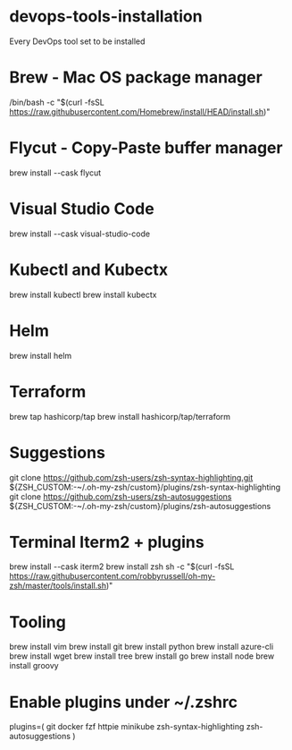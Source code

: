 # devops-tools-installation
Every DevOps tool set to be installed

# Brew - Mac OS package manager
/bin/bash -c "$(curl -fsSL https://raw.githubusercontent.com/Homebrew/install/HEAD/install.sh)"

# Flycut - Copy-Paste buffer manager
brew install --cask flycut

# Visual Studio Code
brew install --cask visual-studio-code

# Kubectl and Kubectx
brew install kubectl
brew install kubectx

# Helm
brew install helm

# Terraform
brew tap hashicorp/tap
brew install hashicorp/tap/terraform

# Suggestions
git clone https://github.com/zsh-users/zsh-syntax-highlighting.git \
    ${ZSH_CUSTOM:-~/.oh-my-zsh/custom}/plugins/zsh-syntax-highlighting
git clone https://github.com/zsh-users/zsh-autosuggestions \
    ${ZSH_CUSTOM:-~/.oh-my-zsh/custom}/plugins/zsh-autosuggestions

# Terminal Iterm2 + plugins
brew install --cask iterm2
brew install zsh
sh -c "$(curl -fsSL https://raw.githubusercontent.com/robbyrussell/oh-my-zsh/master/tools/install.sh)"

# Tooling
brew install vim
brew install git
brew install python
brew install azure-cli
brew install wget
brew install tree
brew install go
brew install node
brew install groovy

# Enable plugins under ~/.zshrc
plugins=(
  git
  docker
  fzf
  httpie
  minikube
  zsh-syntax-highlighting
  zsh-autosuggestions
)

